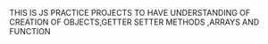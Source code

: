 THIS IS JS PRACTICE PROJECTS TO HAVE UNDERSTANDING OF CREATION OF OBJECTS,GETTER SETTER METHODS ,ARRAYS AND FUNCTION
